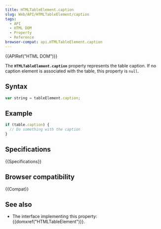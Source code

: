 ```yaml
---
title: HTMLTableElement.caption
slug: Web/API/HTMLTableElement/caption
tags:
  - API
  - HTML DOM
  - Property
  - Reference
browser-compat: api.HTMLTableElement.caption
---
```

{{APIRef("HTML DOM")}}

The **`HTMLTableElement.caption`** property represents the
table caption. If no caption element is associated with the table, this property is
`null`.

## Syntax

```js
var string = tableElement.caption;
```

## Example

```js
if (table.caption) {
  // Do something with the caption
}
```

## Specifications

{{Specifications}}

## Browser compatibility

{{Compat}}

## See also

- The interface implementing this property: {{domxref("HTMLTableElement")}}.
